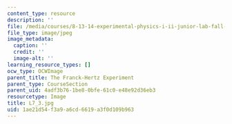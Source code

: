 ```yaml
---
content_type: resource
description: ''
file: /media/courses/8-13-14-experimental-physics-i-ii-junior-lab-fall-2016-spring-2017/1ae21d54f3a9a6cd6619a3f0d109b963_L7_3.jpg
file_type: image/jpeg
image_metadata:
  caption: ''
  credit: ''
  image-alt: ''
learning_resource_types: []
ocw_type: OCWImage
parent_title: The Franck-Hertz Experiment
parent_type: CourseSection
parent_uid: 4adf3b76-1be8-0bfe-61c0-e48e92d36eb3
resourcetype: Image
title: L7_3.jpg
uid: 1ae21d54-f3a9-a6cd-6619-a3f0d109b963
---
```

